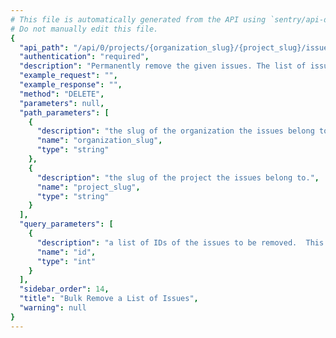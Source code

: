 ```yaml
---
# This file is automatically generated from the API using `sentry/api-docs/generator.py.`
# Do not manually edit this file.
{
  "api_path": "/api/0/projects/{organization_slug}/{project_slug}/issues/", 
  "authentication": "required", 
  "description": "Permanently remove the given issues. The list of issues to\nmodify is given through the `id` query parameter.  It is repeated\nfor each issue that should be removed.\n\nOnly queries by 'id' are accepted.\n\nIf any ids are out of scope this operation will succeed without\nany data mutation.", 
  "example_request": "", 
  "example_response": "", 
  "method": "DELETE", 
  "parameters": null, 
  "path_parameters": [
    {
      "description": "the slug of the organization the issues belong to.", 
      "name": "organization_slug", 
      "type": "string"
    }, 
    {
      "description": "the slug of the project the issues belong to.", 
      "name": "project_slug", 
      "type": "string"
    }
  ], 
  "query_parameters": [
    {
      "description": "a list of IDs of the issues to be removed.  This parameter shall be repeated for each issue.", 
      "name": "id", 
      "type": "int"
    }
  ], 
  "sidebar_order": 14, 
  "title": "Bulk Remove a List of Issues", 
  "warning": null
}
---
```

